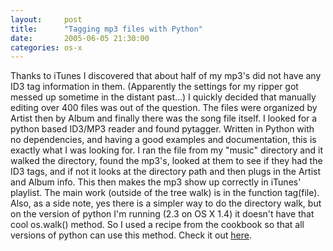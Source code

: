 ```yaml
---
layout:     post
title:      "Tagging mp3 files with Python"
date:       2005-06-05 21:30:00
categories: os-x
---
```

Thanks to iTunes I discovered that about half of my mp3's did not have any ID3 tag information in them. (Apparently the settings for my ripper got messed up sometime in the distant past...) I quickly decided that manually editing over 400 files was out of the question. The files were organized by Artist then by Album and finally there was the song file itself. I looked for a python based ID3/MP3 reader and found pytagger. Written in Python with no dependencies, and having a good examples and documentation, this is exactly what I was looking for. I ran the file from my "music" directory and it walked the directory, found the mp3's, looked at them to see if they had the ID3 tags, and if not it looks at the directory path and then plugs in the Artist and Album info. This then makes the mp3 show up correctly in iTunes' playlist. The main work (outside of the tree walk) is in the function tag(file). Also, as a side note, yes there is a simpler way to do the directory walk, but on the version of python I'm running (2.3 on OS X 1.4) it doesn't have that cool os.walk() method. So I used a recipe from the cookbook so that all versions of python can use this method. Check it out [here](http://geocities.com/nloadholtes/code.html).
